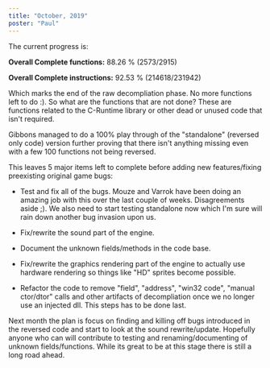 ```yaml
---
title: "October, 2019"
poster: "Paul"
---
```


The current progress is:


**Overall Complete functions:** 88.26 % (2573/2915)

**Overall Complete instructions:** 92.53 % (214618/231942)


Which marks the end of the raw decompliation phase. No more functions left to do :). So what are the functions that are not done? These are functions related to the C-Runtime library or other dead or unused code that isn't required.

Gibbons managed to do a 100% play through of the "standalone" (reversed only code) version further proving that there isn't anything missing even with a few 100 functions not being reversed.

This leaves 5 major items left to complete before adding new features/fixing preexisting original game bugs:

- Test and fix all of the bugs. Mouze and Varrok have been doing an amazing job with this over the last couple of weeks. Disagreements aside ;). We also need to start testing standalone now which I'm sure will rain down another bug invasion upon us.

- Fix/rewrite the sound part of the engine.

- Document the unknown fields/methods in the code base.

- Fix/rewrite the graphics rendering part of the engine to actually use hardware rendering so things like "HD" sprites become possible.

- Refactor the code to remove "field", "address", "win32 code", "manual ctor/dtor" calls and other artifacts of decompliation once we no longer use an injected dll. This steps has to be done last.

Next month the plan is focus on finding and killing off bugs introduced in the reversed code and start to look at the sound rewrite/update. Hopefully anyone who can will contribute to testing and renaming/documenting of unknown fields/functions. While its great to be at this stage there is still a long road ahead.

